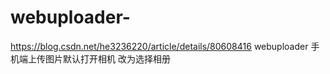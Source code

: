 # webuploader-
https://blog.csdn.net/he3236220/article/details/80608416
webuploader 手机端上传图片默认打开相机 改为选择相册
